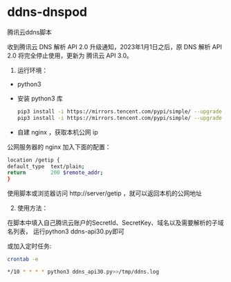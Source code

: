 ﻿# ddns-dnspod
腾讯云ddns脚本

收到腾讯云 DNS 解析 API 2.0 升级通知，2023年1月1日之后，原 DNS 解析 API 2.0 将完全停止使用，更新为 腾讯云 API 3.0。


1. 运行环境：


- python3

- 安装 python3 库
  ```bash
  pip3 install -i https://mirrors.tencent.com/pypi/simple/ --upgrade tencentcloud-sdk-python
  pip3 install -i https://mirrors.tencent.com/pypi/simple/ --upgrade tencentcloud-sdk-python-dnspod
  ```
- 自建 nginx ，获取本机公网 ip

公网服务器的 nginx 加入下面的配置：

  ```bash
  location /getip {
  default_type  text/plain;
  return        200 $remote_addr;
  }
  ```

使用脚本或浏览器访问 http://server/getip ，就可以返回本机的公网地址


2. 使用方法：

在脚本中填入自己腾讯云账户的SecretId、SecretKey、域名以及需要解析的子域名列表，
运行python3 ddns-api30.py即可

或加入定时任务:

  ```bash
  crontab -e

  */10 * * * * python3 ddns_api30.py>>/tmp/ddns.log
  ```
